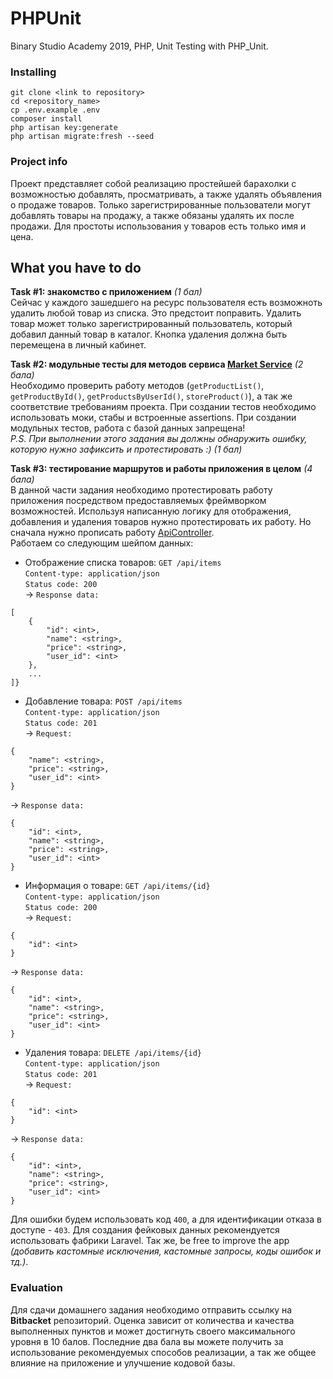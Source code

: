 # PHPUnit
Binary Studio Academy 2019, PHP, Unit Testing with PHP_Unit.

### Installing
```
git clone <link to repository>
cd <repository_name>
cp .env.example .env
composer install
php artisan key:generate
php artisan migrate:fresh --seed
```

### Project info
Проект представляет собой реализацию простейшей барахолки с возможностью добавлять, просматривать, а также удалять 
объявления о продаже товаров. Только зарегистрированные пользователи могут добавлять товары на продажу, а также обязаны 
удалять их после продажи. Для простоты использования у товаров есть только имя и цена.

## What you have to do
**Task #1: знакомство с приложением** *(1 бал)*  
Сейчас у каждого зашедшего на ресурс пользователя есть возможноть удалить любой товар из списка. Это предстоит 
поправить. Удалить товар может только зарегистрированный пользователь, который добавил данный товар в каталог. Кнопка 
удаления должна быть перемещена в личный кабинет.
    
**Task #2: модульные тесты для методов сервиса [Market Service](https://github.com/vlvereta/PHPUnit/blob/master/app/Services/MarketService.php)** *(2 бала)*  
Необходимо проверить работу методов (`getProductList()`, `getProductById()`, `getProductsByUserId()`, 
`storeProduct()`), а так же соответствие требованиям проекта. При создании тестов необходимо использовать
моки, стабы и встроенные assertions. При создании модульных тестов, работа с базой данных запрещена!  
*P.S. При выполнении этого задания вы должны обнаружить ошибку, которую нужно зафиксить и протестировать :\)* *(1 бал)*

**Task #3: тестирование маршрутов и работы приложения в целом** *(4 бала)*  
В данной части задания необходимо протестировать работу приложения посредством предоставляемых фреймворком возможностей. 
Используя написанную логику для отображения, добавления и удаления товаров нужно протестировать их работу. Но сначала 
нужно прописать работу [ApiController](https://github.com/vlvereta/PHPUnit/blob/master/app/Http/Controllers/ApiController.php).  
Работаем со следующим шейпом данных:

* Отображение списка товаров: `GET /api/items`<br>
`Content-type: application/json`<br>
`Status code: 200`<br>
 -> `Response data: `<br>
```
[
    {
        "id": <int>,
        "name": <string>,
        "price": <string>,
        "user_id": <int>
    },
    ...
]}
```

* Добавление товара: `POST /api/items`<br>
`Content-type: application/json`<br>
`Status code: 201`<br>
 -> `Request: `<br>
```
{
    "name": <string>,
    "price": <string>,
    "user_id": <int>
}
```
 -> `Response data: `<br>
```
{
    "id": <int>,
    "name": <string>,
    "price": <string>,
    "user_id": <int>
}
```

* Информация о товаре: `GET /api/items/{id}`<br>
`Content-type: application/json`<br>
`Status code: 200`<br>
 -> `Request:`<br>
```
{
    "id": <int>
}
```
 -> `Response data:`<br>
```
{
    "id": <int>,
    "name": <string>,
    "price": <string>,
    "user_id": <int>
}
```

* Удаления товара: `DELETE /api/items/{id}`<br>
`Content-type: application/json`<br>
`Status code: 201`<br>
 -> `Request:`<br>
```
{
    "id": <int>
}
```
 -> `Response data:`<br>
```
{
    "id": <int>,
    "name": <string>,
    "price": <string>,
    "user_id": <int>
}
```

Для ошибки будем использовать код `400`, а для идентификации отказа в доступе - `403`.
Для создания фейковых данных рекомендуется использовать фабрики Laravel. Так же, be free to improve the app 
*(добавить кастомные исключения, кастомные запросы, коды ошибок и тд.)*.

### Evaluation
Для сдачи домашнего задания необходимо отправить ссылку на **Bitbacket** репозиторий. Оценка зависит от количества и качества 
выполненных пунктов и может достигнуть своего максимального уровня в 10 балов. Последние два бала вы можете получить за 
использование рекомендуемых способов реализации, а так же общее влияние на приложение и улучшение кодовой базы.